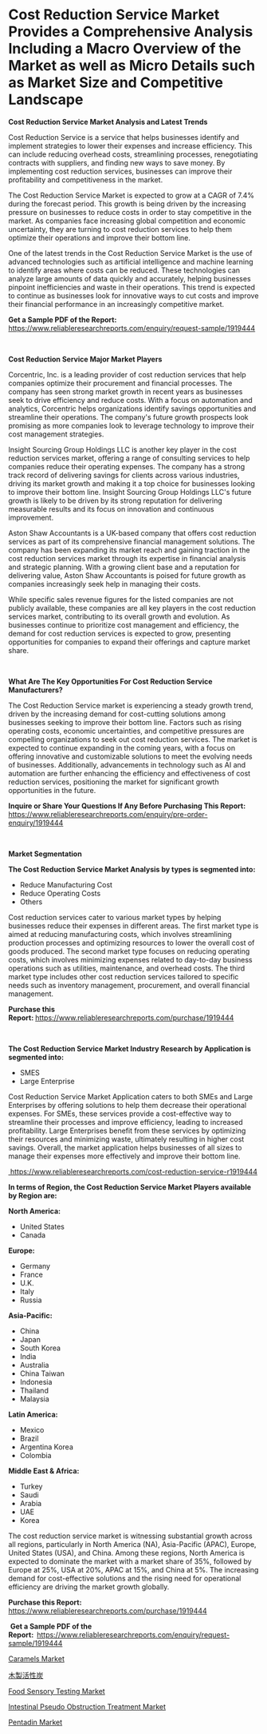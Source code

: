 <p><h1>Cost Reduction Service Market Provides a Comprehensive Analysis Including a Macro Overview of the Market as well as Micro Details such as Market Size and Competitive Landscape</h1></p><p><strong>Cost Reduction Service Market Analysis and Latest Trends</strong></p>
<p><p>Cost Reduction Service is a service that helps businesses identify and implement strategies to lower their expenses and increase efficiency. This can include reducing overhead costs, streamlining processes, renegotiating contracts with suppliers, and finding new ways to save money. By implementing cost reduction services, businesses can improve their profitability and competitiveness in the market.</p><p>The Cost Reduction Service Market is expected to grow at a CAGR of 7.4% during the forecast period. This growth is being driven by the increasing pressure on businesses to reduce costs in order to stay competitive in the market. As companies face increasing global competition and economic uncertainty, they are turning to cost reduction services to help them optimize their operations and improve their bottom line.</p><p>One of the latest trends in the Cost Reduction Service Market is the use of advanced technologies such as artificial intelligence and machine learning to identify areas where costs can be reduced. These technologies can analyze large amounts of data quickly and accurately, helping businesses pinpoint inefficiencies and waste in their operations. This trend is expected to continue as businesses look for innovative ways to cut costs and improve their financial performance in an increasingly competitive market.</p></p>
<p><strong>Get a Sample PDF of the Report:&nbsp;</strong> <a href="https://www.reliableresearchreports.com/enquiry/request-sample/1919444">https://www.reliableresearchreports.com/enquiry/request-sample/1919444</a></p>
<p>&nbsp;</p>
<p><strong>Cost Reduction Service Major Market Players</strong></p>
<p><p>Corcentric, Inc. is a leading provider of cost reduction services that help companies optimize their procurement and financial processes. The company has seen strong market growth in recent years as businesses seek to drive efficiency and reduce costs. With a focus on automation and analytics, Corcentric helps organizations identify savings opportunities and streamline their operations. The company's future growth prospects look promising as more companies look to leverage technology to improve their cost management strategies.</p><p>Insight Sourcing Group Holdings LLC is another key player in the cost reduction services market, offering a range of consulting services to help companies reduce their operating expenses. The company has a strong track record of delivering savings for clients across various industries, driving its market growth and making it a top choice for businesses looking to improve their bottom line. Insight Sourcing Group Holdings LLC's future growth is likely to be driven by its strong reputation for delivering measurable results and its focus on innovation and continuous improvement.</p><p>Aston Shaw Accountants is a UK-based company that offers cost reduction services as part of its comprehensive financial management solutions. The company has been expanding its market reach and gaining traction in the cost reduction services market through its expertise in financial analysis and strategic planning. With a growing client base and a reputation for delivering value, Aston Shaw Accountants is poised for future growth as companies increasingly seek help in managing their costs.</p><p>While specific sales revenue figures for the listed companies are not publicly available, these companies are all key players in the cost reduction services market, contributing to its overall growth and evolution. As businesses continue to prioritize cost management and efficiency, the demand for cost reduction services is expected to grow, presenting opportunities for companies to expand their offerings and capture market share.</p></p>
<p>&nbsp;</p>
<p><strong>What Are The Key Opportunities For Cost Reduction Service Manufacturers?</strong></p>
<p><p>The Cost Reduction Service market is experiencing a steady growth trend, driven by the increasing demand for cost-cutting solutions among businesses seeking to improve their bottom line. Factors such as rising operating costs, economic uncertainties, and competitive pressures are compelling organizations to seek out cost reduction services. The market is expected to continue expanding in the coming years, with a focus on offering innovative and customizable solutions to meet the evolving needs of businesses. Additionally, advancements in technology such as AI and automation are further enhancing the efficiency and effectiveness of cost reduction services, positioning the market for significant growth opportunities in the future.</p></p>
<p><strong>Inquire or Share Your Questions If Any Before Purchasing This Report:</strong> <a href="https://www.reliableresearchreports.com/enquiry/pre-order-enquiry/1919444">https://www.reliableresearchreports.com/enquiry/pre-order-enquiry/1919444</a></p>
<p>&nbsp;</p>
<p><strong>Market Segmentation</strong></p>
<p><strong>The Cost Reduction Service Market Analysis by types is segmented into:</strong></p>
<p><ul><li>Reduce Manufacturing Cost</li><li>Reduce Operating Costs</li><li>Others</li></ul></p>
<p><p>Cost reduction services cater to various market types by helping businesses reduce their expenses in different areas. The first market type is aimed at reducing manufacturing costs, which involves streamlining production processes and optimizing resources to lower the overall cost of goods produced. The second market type focuses on reducing operating costs, which involves minimizing expenses related to day-to-day business operations such as utilities, maintenance, and overhead costs. The third market type includes other cost reduction services tailored to specific needs such as inventory management, procurement, and overall financial management.</p></p>
<p><strong>Purchase this Report:&nbsp;</strong><a href="https://www.reliableresearchreports.com/purchase/1919444">https://www.reliableresearchreports.com/purchase/1919444</a></p>
<p>&nbsp;</p>
<p><strong>The Cost Reduction Service Market Industry Research by Application is segmented into:</strong></p>
<p><ul><li>SMES</li><li>Large Enterprise</li></ul></p>
<p><p>Cost Reduction Service Market Application caters to both SMEs and Large Enterprises by offering solutions to help them decrease their operational expenses. For SMEs, these services provide a cost-effective way to streamline their processes and improve efficiency, leading to increased profitability. Large Enterprises benefit from these services by optimizing their resources and minimizing waste, ultimately resulting in higher cost savings. Overall, the market application helps businesses of all sizes to manage their expenses more effectively and improve their bottom line.</p></p>
<p><a href="https://www.reliableresearchreports.com/cost-reduction-service-r1919444">&nbsp;https://www.reliableresearchreports.com/cost-reduction-service-r1919444</a></p>
<p><strong>In terms of Region, the Cost Reduction Service Market Players available by Region are:</strong></p>
<p>
    <p> <strong> North America: </strong>
        <ul>
            <li>United States</li>
            <li>Canada</li>
        </ul>
        </p> 
    <p> <strong> Europe: </strong>
        <ul>
            <li>Germany</li>
            <li>France</li>
            <li>U.K.</li>
            <li>Italy</li>
            <li>Russia</li>
        </ul>
        </p> 
    <p> <strong> Asia-Pacific: </strong>
        <ul>
            <li>China</li>
            <li>Japan</li>
            <li>South Korea</li>
            <li>India</li>
            <li>Australia</li>
            <li>China Taiwan</li>
            <li>Indonesia</li>
            <li>Thailand</li>
            <li>Malaysia</li>
        </ul>
        </p> 
    <p> <strong> Latin America: </strong>
        <ul>
            <li>Mexico</li>
            <li>Brazil</li>
            <li>Argentina Korea</li>
            <li>Colombia</li>
        </ul>
        </p> 
    <p> <strong> Middle East & Africa: </strong>
        <ul>
            <li>Turkey</li>
            <li>Saudi</li>
            <li>Arabia</li>
            <li>UAE</li>
            <li>Korea</li>
        </ul>
    </p>
    </p>
<p><p>The cost reduction service market is witnessing substantial growth across all regions, particularly in North America (NA), Asia-Pacific (APAC), Europe, United States (USA), and China. Among these regions, North America is expected to dominate the market with a market share of 35%, followed by Europe at 25%, USA at 20%, APAC at 15%, and China at 5%. The increasing demand for cost-effective solutions and the rising need for operational efficiency are driving the market growth globally.</p></p>
<p><strong>Purchase this Report: </strong><a href="https://www.reliableresearchreports.com/purchase/1919444">https://www.reliableresearchreports.com/purchase/1919444</a></p>
<p>&nbsp;<strong>Get a Sample PDF of the Report:&nbsp;&nbsp;</strong><a href="https://www.reliableresearchreports.com/enquiry/request-sample/1919444">https://www.reliableresearchreports.com/enquiry/request-sample/1919444</a></p>
<p><strong></strong></p>
<p><p><a href="https://www.linkedin.com/pulse/caramels-market-insights-cagr-trends-growth-strategies-jzugf?trackingId=saTQgAUMELwsH11u4zl3lQ%3D%3D">Caramels Market</a></p><p><a href="https://github.com/MosesSpinka1914/Market-Research-Report-List-1/blob/main/758003222257.md">木製活性炭</a></p><p><a href="https://github.com/Alonsoolds3wq1d81czn8rbol/Market-Research-Report-List-2/blob/main/food-sensory-testing-market.md">Food Sensory Testing Market</a></p><p><a href="https://github.com/yemakinde/Market-Research-Report-List-2/blob/main/intestinal-pseudo-obstruction-treatment-market.md">Intestinal Pseudo Obstruction Treatment Market</a></p><p><a href="https://issuu.com/reportprime-2/docs/pentadin-market-size-2030.pptx">Pentadin Market</a></p></p>
